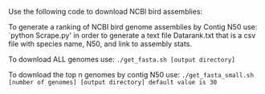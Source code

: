 Use the following code to download NCBI bird assemblies:

To generate a ranking of NCBI bird genome assemblies by Contig N50 use:
`python Scrape.py' in order to generate a text file Datarank.txt that is a csv file with species name, N50, and link to assembly stats.

To download ALL genomes use:
`./get_fasta.sh [output directory]`

To download the top n genomes by contig N50 use:
`./get_fasta_small.sh [number of genomes] [output directory]
default value is 30`

